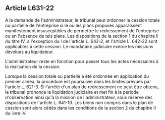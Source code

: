 Article L631-22
----
A la demande de l'administrateur, le tribunal peut ordonner la cession totale ou
partielle de l'entreprise si le ou les plans proposés apparaissent manifestement
insusceptibles de permettre le redressement de l'entreprise ou en l'absence de
tels plans. Les dispositions de la section 1 du chapitre II du titre IV, à
l'exception du I de l'article L. 642-2, et l'article L. 642-22 sont applicables
à cette cession. Le mandataire judiciaire exerce les missions dévolues au
liquidateur.

L'administrateur reste en fonction pour passer tous les actes nécessaires à la
réalisation de la cession.

Lorsque la cession totale ou partielle a été ordonnée en application du premier
alinéa, la procédure est poursuivie dans les limites prévues par l'article L.
621-3. Si l'arrêté d'un plan de redressement ne peut être obtenu, le tribunal
prononce la liquidation judiciaire et met fin à la période d'observation ainsi
qu'à la mission de l'administrateur, sous réserve des dispositions de l'article
L. 641-10. Les biens non compris dans le plan de cession sont alors cédés dans
les conditions de la section 2 du chapitre II du livre IV.
